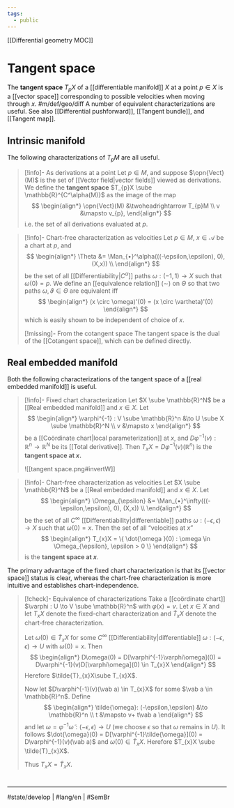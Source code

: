 ```yaml
---
tags:
  - public
---
```

[[Differential geometry MOC]]
# Tangent space

The **tangent space** $T_{p}X$ of a [[differentiable manifold]] $X$ at a point $p \in X$ is a [[vector space]] corresponding to possible velocities when moving through $x$. #m/def/geo/diff 
A number of equivalent characterizations are useful.
See also [[Differential pushforward]], [[Tangent bundle]], and [[Tangent map]].

## Intrinsic manifold

The following characterizations of $T_{p}M$ are all useful.

> [!info]- As derivations at a point
> Let $p \in M$, and suppose $\opn{Vect}(M)$ is the set of [[Vector field|vector fields]] viewed as derivations.
> We define the **tangent space** $T_{p}X \sube \mathbb{R}^{C^\alpha(M)}$ as the image of the map
> $$
> \begin{align*}
> \opn{Vect}(M) &\twoheadrightarrow T_{p}M \\
> v &\mapsto v_{p},
> \end{align*}
> $$
> i.e. the set of all derivations evaluated at $p$.


> [!info]- Chart-free characterization as velocities
> Let $p \in M$, $x \in \mathscr{A}$ be a chart at $p$, and
> $$
> \begin{align*}
> \Theta &= \Man_{•}^\alpha(((-\epsilon,\epsilon), 0), (X,x)) \\
> \end{align*}
> $$
> be the set of all [[Differentiability|$C^\alpha$]] paths $\omega: (-1,1) \to X$ such that $\omega(0)=p$.
> We define an [[equivalence relation]] $(\sim)$ on $\Theta$ so that two paths $\omega, \vartheta\in \Theta$ are equivalent iff
> $$
> \begin{align*}
> (x \circ \omega)'(0) = (x \circ \vartheta)'(0)
> \end{align*}
> $$
> which is easily shown to be independent of choice of $x$.
> 
> [!missing]- From the cotangent space
> The tangent space is the dual of the [[Cotangent space]], which can be defined directly.



## Real embedded manifold

Both the following characterizations of the tangent space of a [[real embedded manifold]] is useful.

> [!info]- Fixed chart characterization
> Let $X \sube \mathbb{R}^N$ be a [[Real embedded manifold]] and $x \in X$.
> Let 
> $$
> \begin{align*}
> \varphi^{-1} : V \sube \mathbb{R}^n &\to U \sube X \sube \mathbb{R}^N \\
> v &\mapsto x
> \end{align*}
> $$
> be a [[Coördinate chart|local parameterization]] at $x$,
> and $D \varphi^{-1}(v) : \mathbb{R}^n \to \mathbb{R}^N$ be its [[Total derivative]].
> Then $T_{x}X = D\varphi^{-1}(v)(\mathbb{R}^n)$ is the **tangent space at $x$.**
> 
> ![[tangent space.png#invertW]]

> [!info]- Chart-free characterization as velocities
> Let $X \sube \mathbb{R}^N$ be a [[Real embedded manifold]] and $x \in X$.
> Let
> $$
> \begin{align*}
> \Omega_{\epsilon} &= \Man_{•}^\infty(((-\epsilon,\epsilon), 0), (X,x)) \\
> \end{align*}
> $$
> be the set of all $C^\infty$ [[Differentiability|differentiable]] paths $\omega: (-\epsilon,\epsilon) \to X$ such that $\omega(0)=x$.
> Then the set of all “velocities at $x$”
> $$
> \begin{align*}
> T_{x}X = \{ \dot{\omega }(0) : \omega \in \Omega_{\epsilon}, \epsilon > 0 \}
> \end{align*}
> $$
> is the **tangent space at $x$**.

The primary advantage of the fixed chart characterization is that its [[vector space]] status is clear,
whereas the chart-free characterization is more intuitive and establishes chart-independence.

> [!check]- Equivalence of characterizations
> Take a [[coördinate chart]] $\varphi : U \to V \sube \mathbb{R}^n$ with $\varphi(x)=v$.
> Let $x \in X$ and let $T_{x}X$ denote the fixed-chart characterization and $\tilde{T}_{x}X$ denote the chart-free characterization.
> 
> Let $\dot{\omega}(0) \in \tilde{T}_{x}X$ for some $C^\infty$ [[Differentiability|differentiable]] $\omega : (-\epsilon,\epsilon) \to U$ with $\omega(0)=x$.
> Then
> $$
> \begin{align*}
> D\omega(0) = D[\varphi^{-1}\varphi\omega](0) = D\varphi^{-1}(v)D[\varphi\omega](0) \in T_{x}X
> \end{align*}
> $$
> Herefore $\tilde{T}_{x}X\sube T_{x}X$.
> 
> Now let $D\varphi^{-1}(v)(\vab a) \in T_{x}X$ for some $\vab a \in \mathbb{R}^n$.
> Define
> $$
> \begin{align*}
> \tilde{\omega}: (-\epsilon,\epsilon) &\to \mathbb{R}^n \\
> t &\mapsto v+ t\vab a
> \end{align*}
> $$
> and let $\omega = \varphi^{-1}\tilde{\omega} : (-\epsilon,\epsilon) \to U$ (we choose $\epsilon$ so that $\omega$ remains in $U$).
> It follows $\dot{\omega}(0) = D[\varphi^{-1}\tilde{\omega}](0) = D\varphi^{-1}(v)(\vab a)$ and $\dot{\omega}(0) \in \tilde{T}_{x}X$.
> Herefore $T_{x}X \sube \tilde{T}_{x}X$.
> 
> Thus $T_{x}X = \tilde{T}_{x}X$. <span class="QED"/>

#
---
#state/develop | #lang/en | #SemBr
